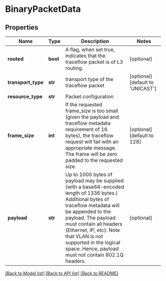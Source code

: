 # BinaryPacketData

## Properties
Name | Type | Description | Notes
------------ | ------------- | ------------- | -------------
**routed** | **bool** | A flag, when set true, indicates that the traceflow packet is of L3 routing. | [optional] 
**transport_type** | **str** | transport type of the traceflow packet | [optional] [default to 'UNICAST']
**resource_type** | **str** | Packet configuration | 
**frame_size** | **int** | If the requested frame_size is too small (given the payload and traceflow metadata requirement of 16 bytes), the traceflow request will fail with an appropriate message.  The frame will be zero padded to the requested size. | [optional] [default to 128]
**payload** | **str** | Up to 1000 bytes of payload may be supplied (with a base64-encoded length of 1336 bytes.) Additional bytes of traceflow metadata will be appended to the payload. The payload must contain all headers (Ethernet, IP, etc). Note that VLAN is not supported in the logical space. Hence, payload must not contain 802.1Q headers. | [optional] 

[[Back to Model list]](../README.md#documentation-for-models) [[Back to API list]](../README.md#documentation-for-api-endpoints) [[Back to README]](../README.md)

